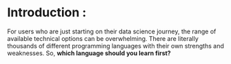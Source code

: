 # Introduction :    
For users who are just starting on their data science journey, the range of available technical options can be overwhelming. There are literally thousands of different programming languages with their own strengths and weaknesses. So, **which language should you learn first?**
